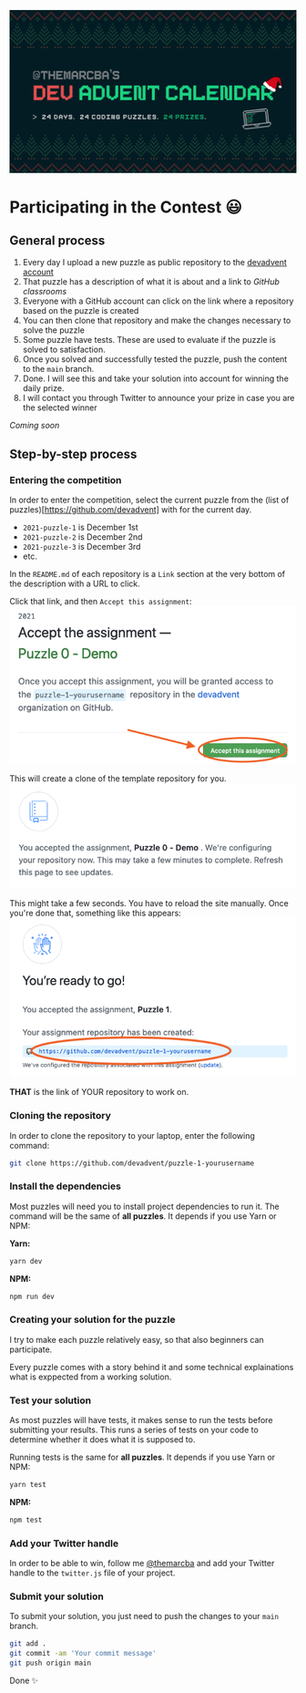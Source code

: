 ![](dac2021.jpg)

# Participating in the Contest 😃

## General process

1. Every day I upload a new puzzle as public repository to the [devadvent account](https://github.com/devadvent)
2. That puzzle has a description of what it is about and a link to _GitHub classrooms_
3. Everyone with a GitHub account can click on the link where a repository based on the puzzle is created
4. You can then clone that repository and make the changes necessary to solve the puzzle
5. Some puzzle have tests. These are used to evaluate if the puzzle is solved to satisfaction.
6. Once you solved and successfully tested the puzzle, push the content to the `main` branch.
7. Done. I will see this and take your solution into account for winning the daily prize.
8. I will contact you through Twitter to announce your prize in case you are the selected winner

_Coming soon_

## Step-by-step process

### Entering the competition

In order to enter the competition, select the current puzzle from the (list of puzzles)[https://github.com/devadvent] with for the current day.

-   `2021-puzzle-1` is December 1st
-   `2021-puzzle-2` is December 2nd
-   `2021-puzzle-3` is December 3rd
-   etc.

In the `README.md` of each repository is a `Link` section at the very bottom of the description with a URL to click.

Click that link, and then `Accept this assignment`:
![](enroll_1.png)

This will create a clone of the template repository for you.
![](enroll_2.png)

This might take a few seconds. You have to reload the site manually. Once you're done that, something like this appears:
![](enroll_3.png)

**THAT** is the link of YOUR repository to work on.

### Cloning the repository

In order to clone the repository to your laptop, enter the following command:

```bash
git clone https://github.com/devadvent/puzzle-1-yourusername
```

### Install the dependencies

Most puzzles will need you to install project dependencies to run it. The command will be the same of **all puzzles**. It depends if you use Yarn or NPM:

**Yarn:**

```bash
yarn dev
```

**NPM:**

```bash
npm run dev
```

### Creating your solution for the puzzle

I try to make each puzzle relatively easy, so that also beginners can participate.

Every puzzle comes with a story behind it and some technical explainations what is exppected from a working solution.

### Test your solution

As most puzzles will have tests, it makes sense to run the tests before submitting your results. This runs a series of tests on your code to determine whether it does what it is supposed to.

Running tests is the same for **all puzzles**. It depends if you use Yarn or NPM:

```bash
yarn test
```

**NPM:**

```bash
npm test
```

### Add your Twitter handle

In order to be able to win, follow me [@themarcba](https://twitter.com/themarcba) and add your Twitter handle to the `twitter.js` file of your project.

### Submit your solution

To submit your solution, you just need to push the changes to your `main` branch.

```bash
git add .
git commit -am 'Your commit message'
git push origin main
```

Done ✨
